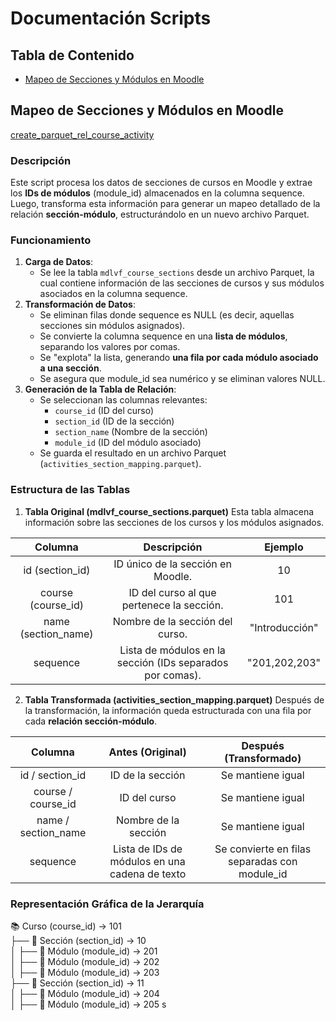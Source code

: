 # Documentación Scripts

## Tabla de Contenido

- [Mapeo de Secciones y Módulos en Moodle](#mapeo-de-secciones-y-módulos-en-moodle)

## Mapeo de Secciones y Módulos en Moodle
[create_parquet_rel_course_activity](create_parquet_rel_course_activity.py)


### Descripción
Este script procesa los datos de secciones de cursos en Moodle y extrae los **IDs de módulos** (module_id) almacenados en la columna sequence. Luego, transforma esta información para generar un mapeo detallado de la relación **sección-módulo**, estructurándolo en un nuevo archivo Parquet.

### Funcionamiento
1. **Carga de Datos**:
   * Se lee la tabla `mdlvf_course_sections` desde un archivo Parquet, la cual contiene información de las secciones de cursos y sus módulos asociados en la columna sequence.
2. **Transformación de Datos**:
   * Se eliminan filas donde sequence es NULL (es decir, aquellas secciones sin módulos asignados).
   * Se convierte la columna sequence en una **lista de módulos**, separando los valores por comas.
   * Se "explota" la lista, generando **una fila por cada módulo asociado a una sección**.
   * Se asegura que module_id sea numérico y se eliminan valores NULL.
3. **Generación de la Tabla de Relación**:
   * Se seleccionan las columnas relevantes:
     * `course_id` (ID del curso)
     * `section_id` (ID de la sección)
     * `section_name` (Nombre de la sección)
     * `module_id` (ID del módulo asociado)
   * Se guarda el resultado en un archivo Parquet (`activities_section_mapping.parquet`).

### Estructura de las Tablas

1. **Tabla Original (mdlvf_course_sections.parquet)**
Esta tabla almacena información sobre las secciones de los cursos y los módulos asignados.

| **Columna** | **Descripción** | **Ejemplo** |
|:-:|:-:|:-:|
| id (section_id) | ID único de la sección en Moodle. | 10 |
| course (course_id) | ID del curso al que pertenece la sección. | 101 |
| name (section_name) | Nombre de la sección del curso. | "Introducción" |
| sequence | Lista de módulos en la sección (IDs separados por comas). | "201,202,203" |
2. **Tabla Transformada (activities_section_mapping.parquet)**
Después de la transformación, la información queda estructurada con una fila por cada **relación sección-módulo**.

| **Columna** | **Antes (Original)** | **Después (Transformado)** |
|:-:|:-:|:-:|
| id / section_id | ID de la sección | Se mantiene igual |
| course / course_id | ID del curso | Se mantiene igual |
| name / section_name | Nombre de la sección | Se mantiene igual |
| sequence | Lista de IDs de módulos en una cadena de texto | Se convierte en filas separadas con module_id |

### Representación Gráfica de la Jerarquía

📚 Curso (course_id) → 101  
   ├── 📂 Sección (section_id) → 10  
   │    ├── 🧩 Módulo (module_id) → 201  
   │    ├── 🧩 Módulo (module_id) → 202  
   │    ├── 🧩 Módulo (module_id) → 203  
   ├── 📂 Sección (section_id) → 11  
   │    ├── 🧩 Módulo (module_id) → 204  
   │    ├── 🧩 Módulo (module_id) → 205  s
